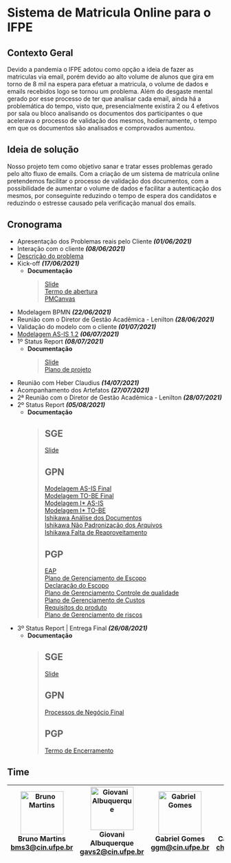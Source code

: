 # Sistema de Matricula Online para o IFPE

## Contexto Geral
Devido a pandemia o IFPE adotou como opção a ideia de fazer as matriculas via email, porém devido ao alto volume de alunos que gira em torno de 8 mil na espera para efetuar a matricula, o volume de dados e emails recebidos logo se tornou um problema. Além do desgaste mental gerado por esse processo de ter que analisar cada email, ainda há a problemática do tempo, visto que, presencialmente existira 2 ou 4 efetivos por sala ou bloco analisando os documentos dos participantes o que acelerava o processo de validação dos mesmos, hodiernamente, o tempo em que os documentos são analisados e comprovados aumentou.

## Ideia de solução
Nosso projeto tem como objetivo sanar e tratar esses problemas gerado pelo alto fluxo de emails. Com a criação de um sistema de matrícula online pretendemos facilitar o processo de validação dos documentos, com a possibilidade de aumentar o volume de dados e facilitar a autenticação dos mesmos, por conseguinte reduzindo o tempo de espera dos candidatos e reduzindo o estresse causado pela verificação manual dos emails.

## Cronograma
 - Apresentação dos Problemas reais pelo Cliente  ***(01/06/2021)***
 - Interação com o cliente  ***(08/06/2021)***
 - [Descrição do problema](SGE/Descrição-do-Problema.md) 
 - Kick-off ***(17/06/2021)***
   - **Documentação**
     > [Slide](SGE/Slide%20Kick-off.pdf)<br>
     > [Termo de abertura](/PGP/Termo%20de%20Abertura%20-%20Time%202.pdf)<br>
     > [PMCanvas](/PGP/PMCanvas_Abertura.PNG)
 - Modelagem BPMN ***(22/06/2021)***
 - Reunião com o Diretor de Gestão Acadêmica - Lenilton ***(28/06/2021)***
 - Validação do modelo com o cliente ***(01/07/2021)***
 - [Modelagem AS-IS 1.2](GPN/Matrículas%20IFPE%20(AS%20IS)%20-%20Versão%201.2.png) ***(06/07/2021)***
 - 1º Status Report ***(08/07/2021)***
   - **Documentação**
     > [Slide](/SGE/1º%20Status%20Report.pdf)<br>
     > [Plano de projeto](/PGP/_Plano%20de%20Projeto%20Preliminar.docx.pdf)
 - Reunião com Heber Claudius ***(14/07/2021)***
 - Acompanhamento dos Artefatos ***(27/07/2021)***
 - 2ª Reunião com o Diretor de Gestão Acadêmica - Lenilton ***(28/07/2021)***
 - 2º Status Report ***(05/08/2021)***
   - **Documentação**
     > ## SGE
     >[Slide](/SGE/2º%20Status%20Report%20(1).pdf)<br>
     > ## GPN
     >[Modelagem AS-IS Final](/GPN/Matrículas%20IFPE%20(AS%20IS)%20-%20Versão%20final%20(2).png)<br>
     >[Modelagem TO-BE Final](/GPN/Matrículas%20IFPE%20(TO%20BE)%20-%20Versão%20final%20(2).png)<br>
     >[Modelagem I* AS-IS](/GPN/I-Star%20AS-IS.JPG)<br>
     >[Modelagem I* TO-BE](/GPN/I-Star%20TO-BE.JPG)<br>
     >[Ishikawa Análise dos Documentos](/GPN/Ishikawa%20-%20Análise%20dos%20documentos.JPG)<br>
     >[Ishikawa Não Padronização dos Arquivos](/GPN/Ishikawa%20-%20Não%20padronização.JPG)<br>
     >[Ishikawa Falta de Reaproveitamento](/GPN/Ishikawa%20-%20Falta%20de%20Reaproveitamento.JPG)<br>
     > ## PGP
     >[EAP](/PGP/Gerência%20de%20Escopo_EAP.pdf)<br>
     >[Plano de Gerenciamento de Escopo](/PGP/Gerência%20de%20Escopo_Plano%20de%20Gerenciamento%20de%20Escopo%20do%20projeto.docx.pdf)<br>
     >[Declaração do Escopo](/PGP/Gerência%20de%20Escopo_Declaração%20de%20Escopo%20do%20Projeto.docx.pdf)<br>
     >[Plano de Gerenciamento Controle de qualidade](/PGP/Gerência%20da%20Qualidade_Plano%20de%20Controle%20da%20Qualidade%20do%20projeto.docx.pdf)<br>
     >[Plano de Gerenciamento de Custos](/PGP/Gerência%20de%20Custos_Plano%20de%20Gerenciamento%20de%20custos%20do%20projeto.docx.pdf)<br>
     >[Requisitos do produto](/PGP/Gerência%20de%20Escopo_Requisitos%20do%20produto.docx.pdf)<br>
     >[Plano de Gerenciamento de riscos](/PGP/Plano%20de%20Gerenciamento%20de%20Riscos%20do%20projeto.docx.pdf)<br>
  - 3º Status Report | Entrega Final ***(26/08/2021)***
    - **Documentação**
      > ## SGE
      > [Slide](/SGE/3º%20Status%20Report%20.pdf)<br>
      > ## GPN
      > [Processos de Negócio Final](/GPN/Documento%20de%20Processos%20de%20Negócio%20Final%20-%20Sistema%20de%20Matrícula%20de%20Novos%20Ingressantes%20no%20IFPE.pdf)<br>
      > ## PGP
      > [Termo de Encerramento](/PGP/Termo%20de%20encerramento%20do%20projeto.pdf)<br>

## Time

| <img src="https://avatars.githubusercontent.com/u/49536304?v=4" width="100px;" alt="Bruno Martins"/><br>Bruno Martins<br><bms3@cin.ufpe.br>|<img src="https://avatars.githubusercontent.com/u/51493065?v=4" width="100px;" alt="Giovani Albuquerque"/> <br>Giovani Albuquerque<br><gavs2@cin.ufpe.br>|<img src="https://avatars.githubusercontent.com/u/52187353?v=4" width="100px;" alt="Gabriel Gomes"/> <br>Gabriel Gomes<br><ggm@cin.ufpe.br>|<img src="https://avatars.githubusercontent.com/u/52244835?v=4" width="100px;" alt="Carlos Henrique"/> <br>Carlos Henrique<br><chsf@cin.ufpe.br> |
|-|-|-|-|
